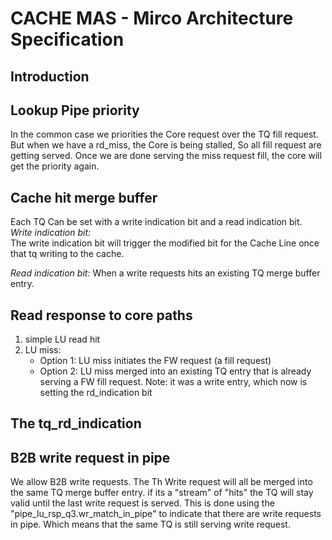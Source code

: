# CACHE MAS - Mirco Architecture Specification

## Introduction


## Lookup Pipe priority
In the common case we priorities the Core request over the TQ fill request.
But when we have a rd_miss, the Core is being stalled, So all fill request are getting served.
Once we are done serving the miss request fill, the core will get the priority again.

## Cache hit merge buffer
Each TQ Can be set with a write indication bit and a read indication bit.  
*Write indication bit:*  
The write indication bit will trigger the modified bit for the Cache Line once that tq writing to the cache.  

*Read indication bit:*
When a write requests hits an existing TQ merge buffer entry.

## Read response to core paths
1. simple LU read hit
2. LU miss:
   - Option 1: LU miss initiates the FW request (a fill request)
   - Option 2: LU miss merged into an existing TQ entry that is already serving a FW fill request. 
     Note: it was a write entry, which now is setting the rd_indication bit
## The tq_rd_indication

## B2B write request in pipe
We allow B2B write requests.
The Th Write request will all be merged into the same TQ merge buffer entry.
if its a "stream" of "hits" the TQ will stay valid until the last write request is served.
This is done using the "pipe_lu_rsp_q3.wr_match_in_pipe" to indicate that there are write requests in pipe.
Which means that the same TQ is still serving write request.


